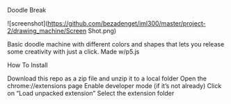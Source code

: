 Doodle Break

![screenshot](https://github.com/bezadenget/iml300/master/project-2/drawing_machine/Screen Shot.png)

Basic doodle machine with different colors and shapes that lets you release some creativity with just a click. Made w/p5.js


How To Install

Download this repo as a zip file and unzip it to a local folder
Open the chrome://extensions page
Enable developer mode (if it’s not already)
Click on “Load unpacked extension”
Select the extension folder

